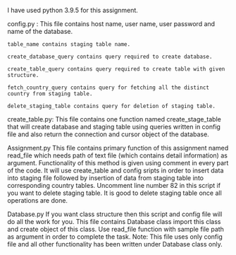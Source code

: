 I have used python 3.9.5 for this assignment.

  config.py :
    This file contains host name, user name, user password and name of the database.

    table_name contains staging table name.

    create_database_query contains query required to create database.

    create_table_query contains query required to create table with given structure.

    fetch_country_query contains query for fetching all the distinct country from staging table.

    delete_staging_table contains query for deletion of staging table.

  create_table.py:
    This file contains one function named create_stage_table that will create database and staging table using queries written in config file and also return the connection and cursor object of the database.

  Assignment.py 
    This file contains primary function of this assignment named read_file which needs path of text file (which contains detail information) as argument.
    Functionality of this method is given using comment in every part of the code.
    It will use create_table and config sripts in order to insert data into staging file followed by insertion of data from staging table into corresponding country tables.
    Uncomment line number 82 in this script if you want to delete staging table. It is good to delete staging table once all operations are done.

  Database.py
    If you want class structure then this script and config file will do all the work for you.
    This file contains Database class import this class and create object of this class. Use read_file function with sample file path as argument in order to complete the task. Note: This file uses only config file and all other functionality has been written under Database class only.

